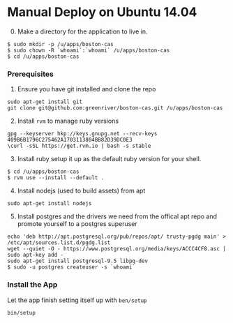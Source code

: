 # Manual Deploy on Ubuntu 14.04

0. Make a directory for the application to live in.
```
$ sudo mkdir -p /u/apps/boston-cas
$ sudo chown -R `whoami`:`whoami` /u/apps/boston-cas
$ cd /u/apps/boston-cas
```

### Prerequisites

1. Ensure you have git installed and clone the repo
```
sudo apt-get install git
git clone git@github.com:greenriver/boston-cas.git /u/apps/boston-cas
```

2. Install `rvm` to manage ruby versions
```
gpg --keyserver hkp://keys.gnupg.net --recv-keys 409B6B1796C275462A1703113804BB82D39DC0E3
\curl -sSL https://get.rvm.io | bash -s stable
```

3. Install ruby setup it up as the default ruby version for your shell.
```
$ cd /u/apps/boston-cas
$ rvm use --install --default .
```

4. Install nodejs (used to build assets) from apt
```
sudo apt-get install nodejs
```

5. Install postgres and the drivers we need from the offical apt repo and promote yourself to a postgres superuser
```
echo 'deb http://apt.postgresql.org/pub/repos/apt/ trusty-pgdg main' > /etc/apt/sources.list.d/pgdg.list
wget --quiet -O - https://www.postgresql.org/media/keys/ACCC4CF8.asc |   sudo apt-key add -
sudo apt-get install postgresql-9.5 libpq-dev
$ sudo -u postgres createuser -s `whoami`
```

### Install the App
Let the app finish setting itself up with `ben/setup`
```
bin/setup
```
